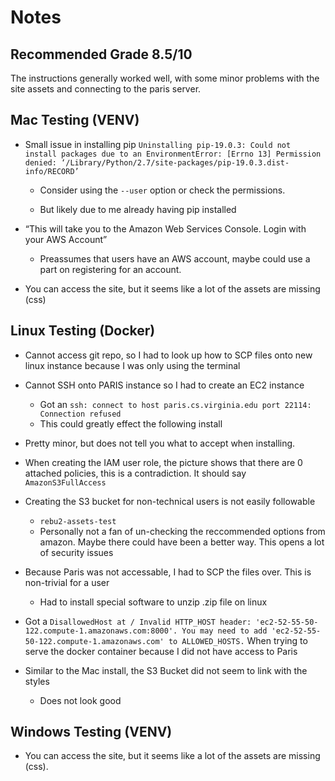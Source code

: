 # Notes

## Recommended Grade 8.5/10
  The instructions generally worked well, with some minor problems with the site assets and connecting to the paris server.

## Mac Testing (VENV)

- Small issue in installing pip `Uninstalling pip-19.0.3: Could not install packages due to an EnvironmentError: [Errno 13] Permission denied: ‘/Library/Python/2.7/site-packages/pip-19.0.3.dist-info/RECORD’`

  - Consider using the `--user` option or check the permissions.

  - But likely due to me already having pip installed

- “This will take you to the Amazon Web Services Console. Login with your AWS Account”

  - Preassumes that users have an AWS account, maybe could use a part on registering for an account.

- You can access the site, but it seems like a lot of the assets are missing (css)

## Linux Testing (Docker)

- Cannot access git repo, so I had to look up how to SCP files onto new linux instance because I was only using the terminal

- Cannot SSH onto PARIS instance so I had to create an EC2 instance

  - Got an `ssh: connect to host paris.cs.virginia.edu port 22114: Connection refused`
  - This could greatly effect the following install

- Pretty minor, but does not tell you what to accept when installing.

- When creating the IAM user role, the picture shows that there are 0 attached policies, this is a contradiction. It should say `AmazonS3FullAccess`

- Creating the S3 bucket for non-technical users is not easily followable

  - `rebu2-assets-test`
  - Personally not a fan of un-checking the reccommended options from amazon. Maybe there could have been a better way. This opens a lot of security issues

- Because Paris was not accessable, I had to SCP the files over. This is non-trivial for a user

  - Had to install special software to unzip .zip file on linux

- Got a `DisallowedHost at / Invalid HTTP_HOST header: 'ec2-52-55-50-122.compute-1.amazonaws.com:8000'. You may need to add 'ec2-52-55-50-122.compute-1.amazonaws.com' to ALLOWED_HOSTS.` When trying to serve the docker container because I did not have access to Paris

- Similar to the Mac install, the S3 Bucket did not seem to link with the styles
    - Does not look good
    
    
## Windows Testing (VENV)
  - You can access the site, but it seems like a lot of the assets are missing (css).

